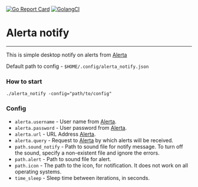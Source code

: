 [![Go Report Card](https://goreportcard.com/badge/github.com/OldTyT/alerta_notify)](https://goreportcard.com/report/OldTyT/alerta_notify)
[![GolangCI](https://golangci.com/badges/github.com/OldTyT/alerta_notify.svg)](https://golangci.com/r/github.com/OldTyT/alerta_notify)


# Alerta notify

---

This is simple desktop notify on alerts from [Alerta](https://github.com/alerta/alerta)

Default path to config - `$HOME/.config/alerta_notify.json`

### How to start

```
./alerta_notify -config="path/to/config"
```

### Config

* `alerta.username` - User name from [Alerta](https://github.com/alerta/alerta).
* `alerta.password` - User password from [Alerta](https://github.com/alerta/alerta).
* `alerta.url` - URL Address [Alerta](https://github.com/alerta/alerta).
* `alerta.query` - Request to [Alerta](https://github.com/alerta/alerta) by which alerts will be received.
* `path.sound_notify` - Path to sound file for notify message. To turn off the sound, specify a non-existent file and ignore the errors.
* `path.alert` - Path to sound file for alert.
* `path.icon` - The path to the icon, for notification. It does not work on all operating systems.
* `time_sleep` - Sleep time between iterations, in seconds.
